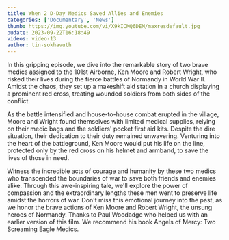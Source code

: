 ```yaml
---
title: When 2 D-Day Medics Saved Allies and Enemies
categories: ['Documentary', 'News']
thumb: https://img.youtube.com/vi/X9kICMQ6DEM/maxresdefault.jpg
pudate: 2023-09-22T16:18:49
videos: video-13
author: tin-sokhavuth
---
```

<!--src/content/posts/post-13.md-->

In this gripping episode, we dive into the remarkable story of two brave medics assigned to the 101st Airborne, Ken Moore and Robert Wright, who risked their lives during the fierce battles of Normandy in World War II. Amidst the chaos, they set up a makeshift aid station in a church displaying a prominent red cross, treating wounded soldiers from both sides of the conflict.

As the battle intensified and house-to-house combat erupted in the village, Moore and Wright found themselves with limited medical supplies, relying on their medic bags and the soldiers' pocket first aid kits. Despite the dire situation, their dedication to their duty remained unwavering. Venturing into the heart of the battleground, Ken Moore would put his life on the line, protected only by the red cross on his helmet and armband, to save the lives of those in need.

Witness the incredible acts of courage and humanity by these two medics who transcended the boundaries of war to save both friends and enemies alike. Through this awe-inspiring tale, we'll explore the power of compassion and the extraordinary lengths these men went to preserve life amidst the horrors of war. Don't miss this emotional journey into the past, as we honor the brave actions of Ken Moore and Robert Wright, the unsung heroes of Normandy.
Thanks to Paul Woodadge who helped us with an earlier version of this film.  We recommend his book Angels of Mercy: Two Screaming Eagle Medics.